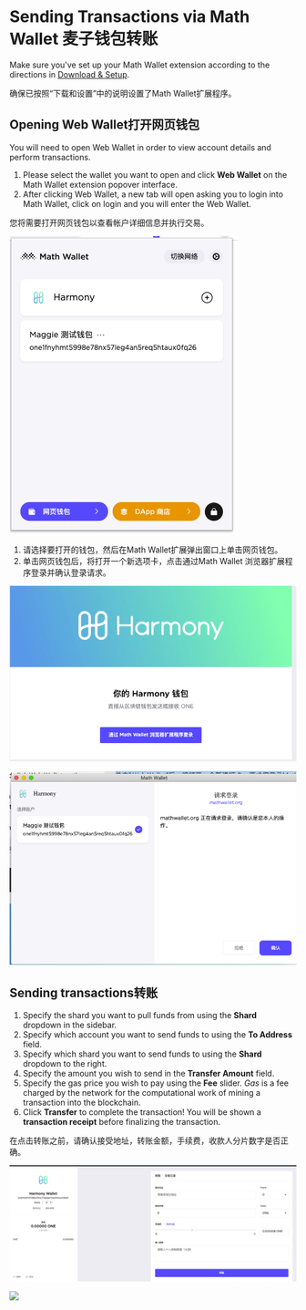# Sending Transactions via Math Wallet 麦子钱包转账

Make sure you've set up your Math Wallet extension according to the directions in [Download & Setup](https://docs.harmony.one/home/wallet-guides/mathwallet/download-and-setup).

确保已按照“下载和设置”中的说明设置了Math Wallet扩展程序。

## Opening Web Wallet打开网页钱包

You will need to open Web Wallet in order to view account details and perform transactions.

1. Please select the wallet you want to open and click **Web Wallet** on the Math Wallet extension popover interface.
2. After clicking Web Wallet, a new tab will open asking you to login into Math Wallet, click on login and you will enter the Web Wallet.

您将需要打开网页钱包以查看帐户详细信息并执行交易。 

![](../../.gitbook/assets/image%20%2825%29.png)

1. 请选择要打开的钱包，然后在Math Wallet扩展弹出窗口上单击网页钱包。 
2. 单击网页钱包后，将打开一个新选项卡，点击通过Math Wallet 浏览器扩展程序登录并确认登录请求。

![](../../.gitbook/assets/image%20%2811%29.png)

![](../../.gitbook/assets/image%20%2822%29.png)

## Sending transactions转账

1. Specify the shard you want to pull funds from using the **Shard** dropdown in the sidebar.
2. Specify which account you want to send funds to using the **To Address** field.
3. Specify which shard you want to send funds to using the **Shard** dropdown to the right.
4. Specify the amount you wish to send in the **Transfer Amount** field.
5. Specify the gas price you wish to pay using the **Fee** slider. _Gas_ is a fee charged by the network for the computational work of mining a transaction into the blockchain.
6. Click **Transfer** to complete the transaction! You will be shown a **transaction receipt** before finalizing the transaction.

在点击转账之前，请确认接受地址，转账金额，手续费，收款人分片数字是否正确。

![](../../.gitbook/assets/image%20%2815%29.png)

![](../../.gitbook/assets/assets-lleolyqeg_gkuo5rehq-lybzqswxmaxzckbefto-lyc0-a584r4odsvs_9b-image.png)

## 

